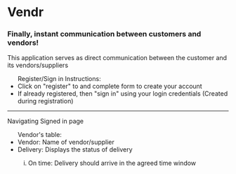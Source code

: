 <h1>Vendr</h1>
<h3>Finally, instant communication between customers and vendors!</h3>
<p>This application serves as direct communication between the customer and its vendors/suppliers</p>
<ul>Register/Sign in Instructions:
<li>Click on "register" to and complete form to create your account</li>
<li>If already registered, then "sign in" using your login credentials (Created during registration)</li>
</ul>
<hr>

<p>Navigating Signed in page</p>
<ul>Vendor's table:
<li>Vendor: Name of vendor/supplier</li>
<li>Delivery: Displays the status of delivery</li>
<ol type="i">
<li>On time: Delivery should arrive in the agreed time window</li>
</ol>
</ul>


